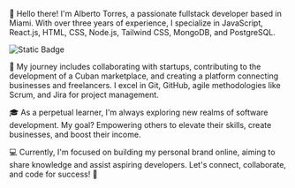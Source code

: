 👋 Hello there! I'm Alberto Torres, a passionate fullstack developer based in Miami. With over three years of experience, I specialize in JavaScript, React.js, HTML, CSS, Node.js, Tailwind CSS, MongoDB, and PostgreSQL.

![Static Badge](https://img.shields.io/badge/any_text-you_like?style=flat-square)

🚀 My journey includes collaborating with startups, contributing to the development of a Cuban marketplace, and creating a platform connecting businesses and freelancers. I excel in Git, GitHub, agile methodologies like Scrum, and Jira for project management.

🎓 As a perpetual learner, I'm always exploring new realms of software development. My goal? Empowering others to elevate their skills, create businesses, and boost their income.

💻 Currently, I'm focused on building my personal brand online, aiming to share knowledge and assist aspiring developers. Let's connect, collaborate, and code for success! 🚀

